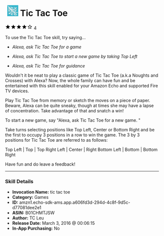 # &nbsp;<img src="skill_icon" alt="Tic Tac Toe icon" width="36"> Tic Tac Toe
![4 stars](../../images/ic_star_black_18dp_1x.png)![4 stars](../../images/ic_star_black_18dp_1x.png)![4 stars](../../images/ic_star_black_18dp_1x.png)![4 stars](../../images/ic_star_black_18dp_1x.png)![4 stars](../../images/ic_star_border_black_18dp_1x.png) 4

To use the Tic Tac Toe skill, try saying...

* *Alexa, ask Tic Tac Toe for a game*

* *Alexa, ask Tic Tac Toe to start a new game by taking Top Left*

* *Alexa, ask Tic Tac Toe for guidance*

Wouldn't it be neat to play a classic game of Tic Tac Toe (a.k.a Noughts and Crosses) with Alexa? Now, the whole family can have fun and be entertained with this skill enabled for your Amazon Echo and supported Fire TV devices.

Play Tic Tac Toe from memory or sketch the moves on a piece of paper. Beware, Alexa can be quite sneaky, though at times she may have a lapse of concentration. Take advantage of that and snatch a win!

To start a new game, say "Alexa, ask Tic Tac Toe for a new game. "

Take turns selecting positions like Top Left, Center or Bottom Right and be the first to occupy 3 positions in a row to win the game. The 3 by 3 positions for Tic Tac Toe are referred to as follows:

Top Left | Top | Top Right
Left | Center | Right
Bottom Left | Bottom | Bottom Right

Have fun and do leave a feedback!

***

### Skill Details

* **Invocation Name:** tic tac toe
* **Category:** Games
* **ID:** amzn1.echo-sdk-ams.app.a606fd3d-294d-4c8f-9d5c-d77081dee2e1
* **ASIN:** B01CHMTJSW
* **Author:** TC Leu
* **Release Date:** March 3, 2016 @ 00:06:15
* **In-App Purchasing:** No
